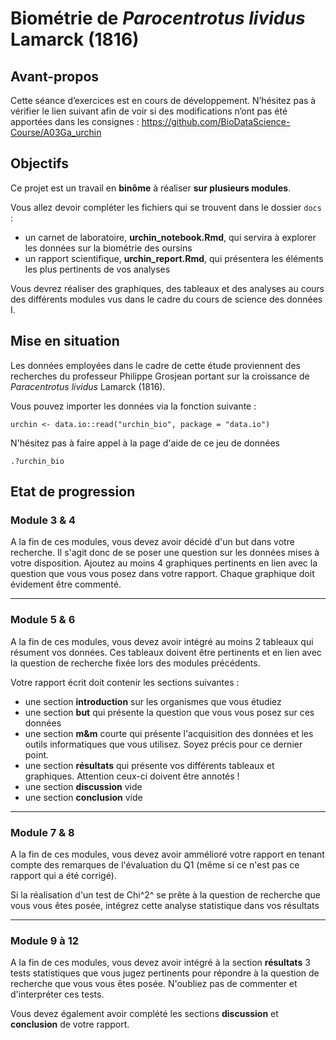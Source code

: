 # Biométrie de *Parocentrotus lividus* Lamarck (1816)

## Avant-propos

Cette séance d’exercices est en cours de développement. N’hésitez pas à vérifier le lien suivant afin de voir si des modifications n’ont pas été apportées dans les consignes : https://github.com/BioDataScience-Course/A03Ga_urchin

## Objectifs

Ce projet est un travail en **binôme** à réaliser **sur plusieurs modules**.

Vous allez devoir compléter les fichiers qui se trouvent dans le dossier `docs` : 

- un carnet de laboratoire, **urchin_notebook.Rmd**, qui servira à explorer les données sur la biométrie des oursins 
- un rapport scientifique, **urchin_report.Rmd**, qui présentera les éléments les plus pertinents de vos analyses 

Vous devrez réaliser des graphiques, des tableaux et des analyses au cours des différents modules vus dans le cadre du cours de science des données I. 

## Mise en situation

Les données employées dans le cadre de cette étude proviennent des recherches du professeur Philippe Grosjean portant sur la croissance de *Paracentrotus lividus* Lamarck (1816).

Vous pouvez importer les données via la fonction suivante :

```
urchin <- data.io::read("urchin_bio", package = "data.io")
```

N'hésitez pas à faire appel à la page d'aide de ce jeu de données

```
.?urchin_bio
```

## Etat de progression 

### Module 3 & 4

A la fin de ces modules, vous devez avoir décidé d'un but dans votre recherche. Il s'agit donc de se poser une question sur les données mises à votre disposition. Ajoutez au moins 4 graphiques pertinents en lien avec la question que vous vous posez dans votre rapport. Chaque graphique doit évidement être commenté. 

-----

### Module 5 & 6

A la fin de ces modules, vous devez avoir intégré au moins 2 tableaux qui résument vos données. Ces tableaux doivent être pertinents et en lien avec la question de recherche fixée lors des modules précédents.

Votre rapport écrit doit contenir les sections suivantes :

- une section **introduction** sur les organismes que vous étudiez
- une section **but** qui présente la question que vous vous posez sur ces données
- une section **m&m** courte qui présente l'acquisition des données et les outils informatiques que vous utilisez. Soyez précis pour ce dernier point. 
- une section **résultats** qui présente vos différents tableaux et graphiques. Attention ceux-ci doivent être annotés ! 
- une section **discussion** vide
- une section **conclusion** vide

-----

### Module 7 & 8

A la fin de ces modules, vous devez avoir ammélioré votre rapport en tenant compte des remarques de l'évaluation du Q1 (même si ce n'est pas ce rapport qui a été corrigé). 

Si la réalisation d'un test de Chi^2^ se prête à la question de recherche que vous vous êtes posée, intégrez cette analyse statistique dans vos résultats

-----

### Module 9 à 12

A la fin de ces modules, vous devez avoir intégré à la section **résultats** 3 tests statistiques que vous jugez pertinents pour répondre à la question de recherche que vous vous êtes posée. N'oubliez pas de commenter et d'interpréter ces tests. 

Vous devez également avoir complété les sections **discussion** et **conclusion** de votre rapport. 
